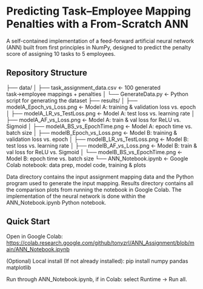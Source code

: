 # Predicting Task–Employee Mapping Penalties with a From-Scratch ANN

A self-contained implementation of a feed-forward artificial neural network (ANN) built from first principles in NumPy, designed to predict the penalty score of assigning 10 tasks to 5 employees.

## Repository Structure
├── data/
│ ├── task_assignment_data.csv ← 100 generated task→employee mappings + penalties
│ └── GenerateData.py ← Python script for generating the dataset 
├── results/
│ ├── modelA_Epoch_vs_Loss.png ← Model A: training & validation loss vs. epoch
│ ├── modelA_LR_vs_TestLoss.png ← Model A: test loss vs. learning rate
│ ├── modelA_AF_vs_Loss.png ← Model A: train & val loss for ReLU vs. Sigmoid
│ ├── modelA_BS_vs_EpochTime.png ← Model A: epoch time vs. batch size
│ ├── modelB_Epoch_vs_Loss.png ← Model B: training & validation loss vs. epoch
│ ├── modelB_LR_vs_TestLoss.png ← Model B: test loss vs. learning rate
│ ├── modelB_AF_vs_Loss.png ← Model B: train & val loss for ReLU vs. Sigmoid
│ └── modelB_BS_vs_EpochTime.png ← Model B: epoch time vs. batch size
└── ANN_Notebook.ipynb ← Google Colab notebook: data prep, model code, training & plots

Data directory contains the input assignment mapping data and the Python program used to generate the input mapping. Results directory contains all the comparison plots from running the notebook in Google Colab.
The implementation of the neural network is done within the ANN_Notebook.ipynb Python notebook.

## Quick Start
Open in Google Colab:
https://colab.research.google.com/github/tonyzrl/ANN_Assignment/blob/main/ANN_Notebook.ipynb 

(Optional) Local install (If not already installed):
pip install numpy pandas matplotlib

Run through ANN_Notebook.ipynb, if in Colab: select Runtime → Run all.
